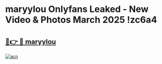 # maryylou Onlyfans Leaked - New Video & Photos March 2025 !zc6a4

# <h2><a href="https://98c352.iuczelnia.edu.pl?title=maryylou&ref=zc6a4">🔗👉 🔴 maryylou</a></h2>

[![acn](https://github.com/user-attachments/assets/0f9c940e-d8b0-45ae-aac7-cd30a18b3e1c)](https://98c352.iuczelnia.edu.pl?title=maryylou&ref=zc6a4)

